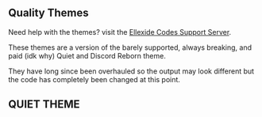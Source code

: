 ## Quality Themes
Need help with the themes? visit the <a href="https://discord.gg/TeRQEPb">Ellexide Codes Support Server</a>.

These themes are a version of the barely supported, always breaking, and paid (idk why) Quiet and Discord Reborn theme.

They have long since been overhauled so the output may look different but the code has completely been changed at this point.

QUIET THEME
---------------
